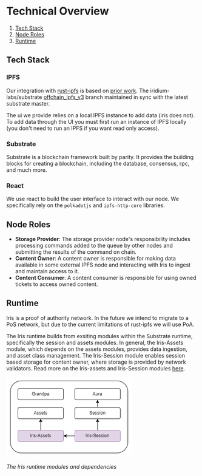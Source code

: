 # Technical Overview

1. [Tech Stack](#tech-stack)
2. [Node Roles](#node-roles)
3. [Runtime](#runtime)

## Tech Stack

### IPFS

Our integration with [rust-ipfs](https://github.com/rs-ipfs/rust-ipfs) is based on [prior work](https://rs-ipfs.github.io/offchain-ipfs-manual/introduction.html). The iridium-labs/substrate [offchain_ipfs_v3](https://github.com/iridium-labs/substrate/tree/offchain_ipfs_v3) branch maintained in sync with the latest substrate master.

The ui we provide relies on a local IPFS instance to add data (iris does not). To add data through the UI you must first run an instance of IPFS locally (you don't need to run an IPFS if you want read only access).

### Substrate

Substrate is a blockchain framework built by parity. It provides the building blocks for creating a blockchain, including the database, consensus, rpc, and much more.

### React

We use react to build the user interface to interact with our node. We specifically rely on the `polkadotjs` and `ipfs-http-core` libraries.

## Node Roles

- **Storage Provider**: The storage provider node's responsibility includes processing commands added to the queue by other nodes and submitting the results of the command on chain.
- **Content Owner**: A content owner is responsible for making data available in some external IPFS node and interacting with Iris to ingest and maintain access to it.
- **Content Consumer**: A content consumer is responsible for using owned tickets to access owned content.

## Runtime

Iris is a proof of authority network. In the future we intend to migrate to a PoS network, but due to the current limitations of rust-ipfs we will use PoA.

The Iris runtime builds from exsiting modules within the Substrate runtime, specifically the session and assets modules. In general, the Iris-Assets module, which depends on the assets modules, provides data ingestion, and asset class management. The Iris-Session module enables session based storage for content owner, where storage is provided by network validators. Read more on the Iris-assets and Iris-Session modules [here](./pallets.md).

![runtime modules](./resources/runtime_modules.png)

*The Iris runtime modules and dependencies*

